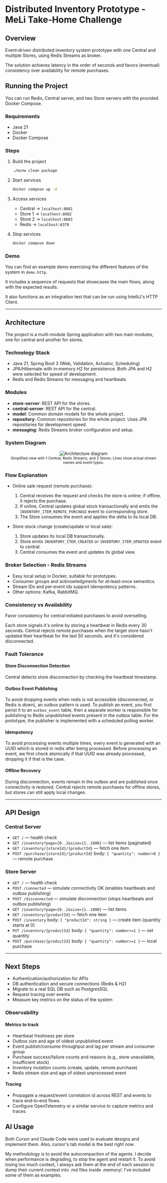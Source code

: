 # Distributed Inventory Prototype - MeLi Take‑Home Challenge

## Overview

Event‑driven distributed inventory system prototype with one Central and multiple Stores, using Redis Streams as broker.

The solution achieves latency in the order of seconds and favors (eventual) consistency over availability for remote purchases.

## Running the Project

You can run Redis, Central server, and two Store servers with the provided Docker Compose.

### Requirements

- Java 21
- Docker
- Docker Compose

### Steps

1. Build the project

   ```bash
   ./mvnw clean package
   ```

2. Start services

   ```bash
   docker compose up -d
   ```

3. Access services

   - Central → `localhost:8081`
   - Store 1 → `localhost:8082`
   - Store 2 → `localhost:8083`
   - Redis → `localhost:6379`

4. Stop services
   ```bash
   docker compose down
   ```

### Demo

You can find an example demo exercising the different features of the system in `demo.http`.

It includes a sequence of requests that showcases the main flows, along with the expected results.

It also functions as an integration test that can be run using IntelliJ's HTTP Client.

---

## Architecture

The project is a multi-module Spring application with two main modules, one for central and another for stores.

### Technology Stack

- Java 21, Spring Boot 3 (Web, Validation, Actuator, Scheduling)
- JPA/Hibernate with in‑memory H2 for persistence. Both JPA and H2 were selected for speed of development.
- Redis and Redis Streams for messaging and heartbeats

### Modules

- **store-server**: REST API for the stores.
- **central-server**: REST API for the central.
- **model**: Common domain models for the whole project.
- **repository**: Common repositories for the whole project. Uses JPA repositories for development speed.
- **messaging**: Redis Streams broker configuration and setup.

### System Diagram

<div align="center">
  <img src="readme-utils/diagram.png" alt="Architecture diagram" />
  <br/>
  <sub>Simplified view with 1 Central, Redis Streams, and 2 Stores. Lines show actual stream names and event types.</sub>
</div>

### Flow Explanation

- Online sale request (remote purchase):

  1. Central receives the request and checks the store is online; if offline, it rejects the purchase.
  2. If online, Central updates global stock transactionally and emits the `INVENTORY_ITEM_REMOTE_PURCHASE` event to corresponding store.
  3. The Store consumes the event and applies the delta to its local DB.

- Store stock change (create/update or local sale):
  1. Store updates its local DB transactionally.
  2. Store emits `INVENTORY_ITEM_CREATED` or `INVENTORY_ITEM_UPDATED` event to central.
  3. Central consumes the event and updates its global view.

### Broker Selection - Redis Streams

- Easy local setup in Docker, suitable for prototypes.
- Consumer groups and acknowledgments for at‑least‑once semantics.
- Stream IDs and per‑event ids support idempotency patterns.
- Other options: Kafka, RabbitMQ.

### Consistency vs Availability

Favor consistency for central‑initiated purchases to avoid overselling.

Each store signals it's online by storing a heartbeat in Redis every 30 seconds.
Central rejects remote purchases when the target store hasn't updated their heartbeat for the last 50 seconds, and it's considered disconnected.

### Fault Tolerance

#### Store Disconnection Detection

Central detects store disconnection by checking the heartbeat timestamp.

#### Outbox Event Publishing

To avoid dropping events when redis is not accessible (disconnected, or Redis is down), an outbox pattern is used.
To publish an event, you first perist it to an `outbox_event` table, then a separate worker is responsible for publishing to Redis unpublished events present in the outbox table.
For the prototype, the publisher is implemented with a scheduled polling worker.

#### Idempotency

To avoid processing events multiple times, every event is generated with an UUID which is stored in redis after being processed.
Before processing an event, we first check atomically if that UUID was already processed, dropping it if that is the case.

#### Offline Recovery

During disconnection, events remain in the outbox and are published once connectivity is restored.
Central rejects remote purchases for offline stores, but stores can still apply local changes.

---

## API Design

### Central Server

- `GET /` — health check
- `GET /inventory?page={0..}&size={1..1000}` — list items (paginated)
- `GET /inventory/{storeId}/{productId}` — fetch one item
- `POST /purchase/{storeId}/{productId}` body: `{ "quantity": number>0 }` — remote purchase

### Store Server

- `GET /` — health check
- `POST /connected` — simulate connectivity OK (enables heartbeats and outbox publishing)
- `POST /disconnected` — simulate disconnection (stops heartbeats and outbox publishing)
- `GET /inventory?page={0..}&size={1..1000}` — list items
- `GET /inventory/{productId}` — fetch one item
- `POST /inventory` body: `{ "productId": string }` — create item (quantity starts at 0)
- `PUT /inventory/{productId}` body: `{ "quantity": number>=1 }` — set quantity
- `POST /purchase/{productId}` body: `{ "quantity": number>=1 }` — local purchase

---

## Next Steps

- Authentication/authorization for APIs
- DB authentication and secure connections (Redis & H2)
- Migrate to a real SQL DB such as PostgresSQL
- Request tracing over events
- Measure key metrics on the status of the system

### Observability

#### Metrics to track

- Heartbeat freshness per store
- Outbox size and age of oldest unpublished event
- Event publish/consume throughput and lag per stream and consumer group
- Purchase success/failure counts and reasons (e.g., store unavailable, insufficient stock)
- Inventory mutation counts (create, update, remote purchase)
- Redis stream size and age of oldest unprocessed event

#### Tracing

- Propagate a request/event correlation id across REST and events to trace end‑to‑end flows.
- Configure OpenTelemetry or a similar service to capture metrics and traces.

## AI Usage

Both Cursor and Claude Code were used to evaluate designs and implement them.
Also, cursor's tab model is the best right now.

My methodology is to avoid the autocompaction of the agents.
I decide when performance is degrading, to stop the agent and restart it.
To avoid losing too much context, I always ask them at the end of each session to dump their current context into .md files inside .memory/.
I've included some of them as examples.
